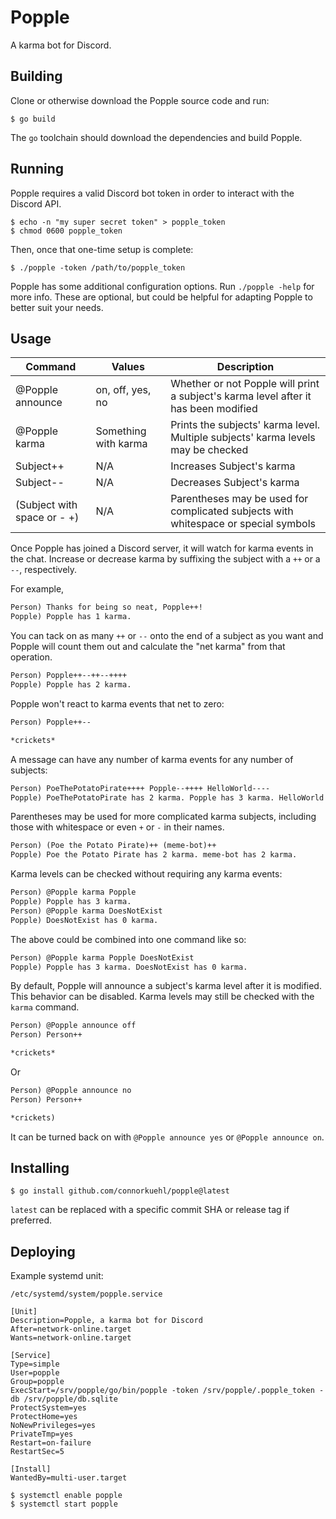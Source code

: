 # Popple

A karma bot for Discord.

## Building

Clone or otherwise download the Popple source code and run:

```console
$ go build
```

The `go` toolchain should download the dependencies and build Popple.

## Running

Popple requires a valid Discord bot token in order to interact with the
Discord API.

```console
$ echo -n "my super secret token" > popple_token
$ chmod 0600 popple_token
```

Then, once that one-time setup is complete:

```console
$ ./popple -token /path/to/popple_token
```

Popple has some additional configuration options. Run `./popple -help`
for more info. These are optional, but could be helpful for adapting Popple
to better suit your needs.

## Usage

| Command | Values | Description |
| - | - | - |
| @Popple announce | on, off, yes, no | Whether or not Popple will print a subject's karma level after it has been modified |
| @Popple karma | Something with karma | Prints the subjects' karma level. Multiple subjects' karma levels may be checked |
| Subject++ | N/A | Increases Subject's karma |
| Subject-- | N/A | Decreases Subject's karma |
| (Subject with space or - +) | N/A | Parentheses may be used for complicated subjects with whitespace or special symbols |

Once Popple has joined a Discord server, it will watch for karma events in
the chat. Increase or decrease karma by suffixing the subject with a `++`
or a `--`, respectively.

For example,

```txt
Person) Thanks for being so neat, Popple++!
Popple) Popple has 1 karma.
```

You can tack on as many `++` or `--` onto the end of a subject as you want and
Popple will count them out and calculate the "net karma" from that operation.

```txt
Person) Popple++--++--++++
Popple) Popple has 2 karma.
```

Popple won't react to karma events that net to zero:

```txt
Person) Popple++--

*crickets*
```

A message can have any number of karma events for any number of subjects:

```txt
Person) PoeThePotatoPirate++++ Popple--++++ HelloWorld----
Popple) PoeThePotatoPirate has 2 karma. Popple has 3 karma. HelloWorld has -2 karma.
```

Parentheses may be used for more complicated karma subjects, including those
with whitespace or even `+` or `-` in their names.

```txt
Person) (Poe the Potato Pirate)++ (meme-bot)++
Popple) Poe the Potato Pirate has 2 karma. meme-bot has 2 karma.
```

Karma levels can be checked without requiring any karma events:

```txt
Person) @Popple karma Popple
Popple) Popple has 3 karma.
Person) @Popple karma DoesNotExist
Popple) DoesNotExist has 0 karma.
```

The above could be combined into one command like so:

```txt
Person) @Popple karma Popple DoesNotExist
Popple) Popple has 3 karma. DoesNotExist has 0 karma.
```

By default, Popple will announce a subject's karma level after it is modified.
This behavior can be disabled. Karma levels may still be checked with the
`karma` command.

```txt
Person) @Popple announce off
Person) Person++

*crickets*
```

Or

```txt
Person) @Popple announce no
Person) Person++

*crickets)
```

It can be turned back on with `@Popple announce yes` or
`@Popple announce on`.

## Installing

```console
$ go install github.com/connorkuehl/popple@latest
```

`latest` can be replaced with a specific commit SHA or release tag if preferred.

## Deploying

Example systemd unit:

```
/etc/systemd/system/popple.service
```

```systemd
[Unit]
Description=Popple, a karma bot for Discord
After=network-online.target
Wants=network-online.target

[Service]
Type=simple
User=popple
Group=popple
ExecStart=/srv/popple/go/bin/popple -token /srv/popple/.popple_token -db /srv/popple/db.sqlite
ProtectSystem=yes
ProtectHome=yes
NoNewPrivileges=yes
PrivateTmp=yes
Restart=on-failure
RestartSec=5

[Install]
WantedBy=multi-user.target
```

```console
$ systemctl enable popple
$ systemctl start popple
```

